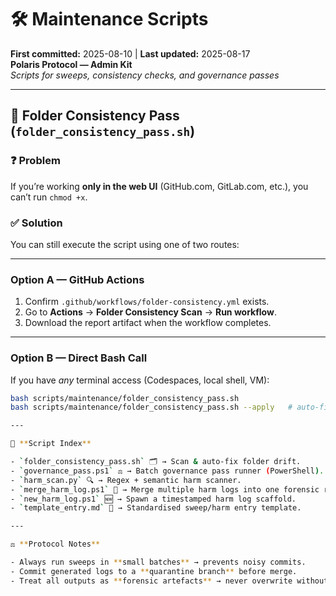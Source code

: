# 🛠️ Maintenance Scripts  

**First committed:** 2025-08-10 | **Last updated:** 2025-08-17  
**Polaris Protocol — Admin Kit**  
*Scripts for sweeps, consistency checks, and governance passes*  

---

## 📂 Folder Consistency Pass (`folder_consistency_pass.sh`)  

### ❓ Problem  
If you’re working **only in the web UI** (GitHub.com, GitLab.com, etc.), you can’t run `chmod +x`.  

### ✅ Solution  
You can still execute the script using one of two routes:  

---

### **Option A — GitHub Actions**  
1. Confirm `.github/workflows/folder-consistency.yml` exists.  
2. Go to **Actions** → **Folder Consistency Scan** → **Run workflow**.  
3. Download the report artifact when the workflow completes.  

---

### **Option B — Direct Bash Call**  
If you have *any* terminal access (Codespaces, local shell, VM):  

```bash
bash scripts/maintenance/folder_consistency_pass.sh
bash scripts/maintenance/folder_consistency_pass.sh --apply   # auto-fix mode

---

📜 **Script Index**  

- `folder_consistency_pass.sh` 🗂️ → Scan & auto-fix folder drift.  
- `governance_pass.ps1` ⚖️ → Batch governance pass runner (PowerShell).  
- `harm_scan.py` 🔍 → Regex + semantic harm scanner.  
- `merge_harm_log.ps1` 📑 → Merge multiple harm logs into one forensic record.  
- `new_harm_log.ps1` 🆕 → Spawn a timestamped harm log scaffold.  
- `template_entry.md` 🧩 → Standardised sweep/harm entry template.  

---

⚖️ **Protocol Notes**  

- Always run sweeps in **small batches** → prevents noisy commits.  
- Commit generated logs to a **quarantine branch** before merge.  
- Treat all outputs as **forensic artefacts** → never overwrite without log preservation.  
